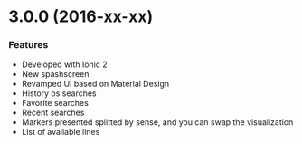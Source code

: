 <a name="3.0.0"></a>
# 3.0.0 (2016-xx-xx)

### Features

* Developed with Ionic 2
* New spashscreen
* Revamped UI based on Material Design
* History os searches
* Favorite searches
* Recent searches
* Markers presented splitted by sense, and you can swap the visualization
* List of available lines
